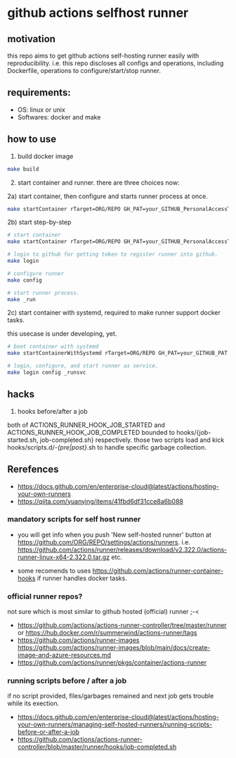 # github actions selfhost runner

## motivation

this repo aims to get github actions self-hosting runner easily with reproducibility.
i.e. this repo discloses all configs and operations, including Dockerfile, operations to configure/start/stop runner.

## requirements:
- OS: linux or unix
- Softwares: docker and make

## how to use

1) build docker image

```bash
make build
```

2) start container and runner. there are three choices now:

2a) start container, then configure and starts runner process at once.
```bash
make startContainer rTarget=ORG/REPO GH_PAT=your_GITHUB_PersonalAccessToken
```

2b) start step-by-step

```bash
# start container
make startContainer rTarget=ORG/REPO GH_PAT=your_GITHUB_PersonalAccessToken cmd='tail -f /dev/null'

# login to github for getting token to register runner into github.
make login

# configure runner
make config

# start runner process.
make _run
```

2c) start container with systemd, required to make runner support docker tasks.

this usecase is under developing, yet.

```bash
# boot container with systemd
make startContainerWithSystemd rTarget=ORG/REPO GH_PAT=your_GITHUB_PAT

# login, configure, and start runner as service.
make login config _runsvc
```

## hacks

1) hooks before/after a job

both of ACTIONS_RUNNER_HOOK_JOB_STARTED and ACTIONS_RUNNER_HOOK_JOB_COMPLETED bounded to
hooks/{job-started.sh, job-completed.sh} respectively.
those two scripts load and kick hooks/scripts.d/*-{pre|post}*.sh to handle specific garbage collection.


## Rerefences

- https://docs.github.com/en/enterprise-cloud@latest/actions/hosting-your-own-runners
- https://qiita.com/yuanying/items/41fbd6df31cce8a6b088

### mandatory scripts for self host runner

- you will get info when you push 'New self-hosted runner' button at https://github.com/ORG/REPO/settings/actions/runners.
i.e. https://github.com/actions/runner/releases/download/v2.322.0/actions-runner-linux-x64-2.322.0.tar.gz etc.

- some recomends to uses https://github.com/actions/runner-container-hooks if runner handles docker tasks.

### official runner repos?

not sure which is most similar to github hosted (official) runner ;-<

- https://github.com/actions/actions-runner-controller/tree/master/runner or  https://hub.docker.com/r/summerwind/actions-runner/tags
- https://github.com/actions/runner-images https://github.com/actions/runner-images/blob/main/docs/create-image-and-azure-resources.md
- https://github.com/actions/runner/pkgs/container/actions-runner

### running scripts before / after a job

if no script provided, files/garbages remained and next job gets trouble while its exection.

- https://docs.github.com/en/enterprise-cloud@latest/actions/hosting-your-own-runners/managing-self-hosted-runners/running-scripts-before-or-after-a-job
- https://github.com/actions/actions-runner-controller/blob/master/runner/hooks/job-completed.sh
